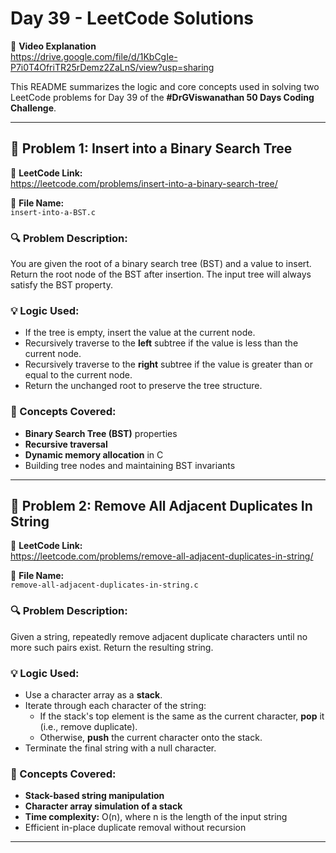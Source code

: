 # Day 39 - LeetCode Solutions

🔗 **Video Explanation**  
https://drive.google.com/file/d/1KbCgIe-P7i0T4OfriTR25rDemz2ZaLnS/view?usp=sharing

This README summarizes the logic and core concepts used in solving two LeetCode problems for Day 39 of the **#DrGViswanathan 50 Days Coding Challenge**.

---

## 🧩 Problem 1: Insert into a Binary Search Tree

🔗 **LeetCode Link:**  
https://leetcode.com/problems/insert-into-a-binary-search-tree/

📄 **File Name:**  
`insert-into-a-BST.c`

### 🔍 Problem Description:
You are given the root of a binary search tree (BST) and a value to insert. Return the root node of the BST after insertion. The input tree will always satisfy the BST property.

### 💡 Logic Used:
- If the tree is empty, insert the value at the current node.
- Recursively traverse to the **left** subtree if the value is less than the current node.
- Recursively traverse to the **right** subtree if the value is greater than or equal to the current node.
- Return the unchanged root to preserve the tree structure.

### 🧠 Concepts Covered:
- **Binary Search Tree (BST)** properties
- **Recursive traversal**
- **Dynamic memory allocation** in C
- Building tree nodes and maintaining BST invariants

---

## 🧩 Problem 2: Remove All Adjacent Duplicates In String

🔗 **LeetCode Link:**  
https://leetcode.com/problems/remove-all-adjacent-duplicates-in-string/

📄 **File Name:**  
`remove-all-adjacent-duplicates-in-string.c`

### 🔍 Problem Description:
Given a string, repeatedly remove adjacent duplicate characters until no more such pairs exist. Return the resulting string.

### 💡 Logic Used:
- Use a character array as a **stack**.
- Iterate through each character of the string:
  - If the stack's top element is the same as the current character, **pop** it (i.e., remove duplicate).
  - Otherwise, **push** the current character onto the stack.
- Terminate the final string with a null character.

### 🧠 Concepts Covered:
- **Stack-based string manipulation**
- **Character array simulation of a stack**
- **Time complexity:** O(n), where n is the length of the input string
- Efficient in-place duplicate removal without recursion

---

